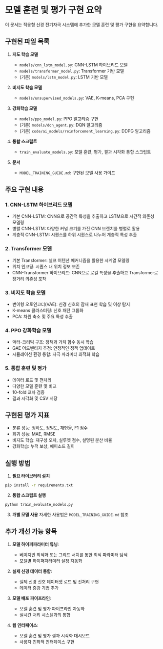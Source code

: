 # 모델 훈련 및 평가 구현 요약

이 문서는 적응형 신경 전기자극 시스템에 추가한 모델 훈련 및 평가 구현을 요약합니다.

## 구현된 파일 목록

1. **지도 학습 모델**
   - `models/cnn_lstm_model.py`: CNN-LSTM 하이브리드 모델
   - `models/transformer_model.py`: Transformer 기반 모델
   - (기존) `models/lstm_model.py`: LSTM 기반 모델

2. **비지도 학습 모델**
   - `models/unsupervised_models.py`: VAE, K-means, PCA 구현

3. **강화학습 모델**
   - `models/ppo_model.py`: PPO 알고리즘 구현
   - (기존) `models/dqn_agent.py`: DQN 알고리즘
   - (기존) `code/ai_models/reinforcement_learning.py`: DDPG 알고리즘

4. **통합 스크립트**
   - `train_evaluate_models.py`: 모델 훈련, 평가, 결과 시각화 통합 스크립트

5. **문서**
   - `MODEL_TRAINING_GUIDE.md`: 구현된 모델 사용 가이드

## 주요 구현 내용

### 1. CNN-LSTM 하이브리드 모델
- 기본 CNN-LSTM: CNN으로 공간적 특성을 추출하고 LSTM으로 시간적 의존성 모델링
- 병렬 CNN-LSTM: 다양한 커널 크기를 가진 CNN 브랜치를 병렬로 활용
- 계층적 CNN-LSTM: 시퀀스를 하위 시퀀스로 나누어 계층적 특성 추출

### 2. Transformer 모델
- 기본 Transformer: 셀프 어텐션 메커니즘을 활용한 시계열 모델링
- 위치 인코딩: 시퀀스 내 위치 정보 보존
- CNN-Transformer 하이브리드: CNN으로 로컬 특성을 추출하고 Transformer로 장거리 의존성 포착

### 3. 비지도 학습 모델
- 변이형 오토인코더(VAE): 신경 신호의 잠재 표현 학습 및 이상 탐지
- K-means 클러스터링: 신호 패턴 그룹화
- PCA: 차원 축소 및 주요 특성 추출

### 4. PPO 강화학습 모델
- 액터-크리틱 구조: 정책과 가치 함수 동시 학습
- GAE 어드밴티지 추정: 안정적인 정책 업데이트
- 시뮬레이션 환경 통합: 자극 파라미터 최적화 학습

### 5. 통합 훈련 및 평가
- 데이터 로드 및 전처리
- 다양한 모델 훈련 및 비교
- 10-fold 교차 검증
- 결과 시각화 및 CSV 저장

## 구현된 평가 지표
- 분류 성능: 정확도, 정밀도, 재현율, F1 점수
- 회귀 성능: MAE, RMSE
- 비지도 학습: 재구성 오차, 실루엣 점수, 설명된 분산 비율
- 강화학습: 누적 보상, 에피소드 길이

## 실행 방법

1. **필요 라이브러리 설치**
```bash
pip install -r requirements.txt
```

2. **통합 스크립트 실행**
```bash
python train_evaluate_models.py
```

3. **개별 모델 사용**
자세한 사용법은 `MODEL_TRAINING_GUIDE.md` 참조

## 추가 개선 가능 항목

1. **모델 하이퍼파라미터 튜닝**: 
   - 베이지안 최적화 또는 그리드 서치를 통한 최적 파라미터 탐색
   - 모델별 하이퍼파라미터 설정 자동화

2. **실제 신경 데이터 통합**: 
   - 실제 신경 신호 데이터셋 로드 및 전처리 구현
   - 데이터 증강 기법 추가

3. **모델 배포 파이프라인**: 
   - 모델 훈련 및 평가 파이프라인 자동화
   - 실시간 처리 시스템과의 통합

4. **웹 인터페이스**: 
   - 모델 훈련 및 평가 결과 시각화 대시보드
   - 사용자 친화적 인터페이스 구현
